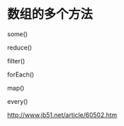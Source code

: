 # 数组的多个方法

some()

reduce()

filter()

forEach()

map()

every()

http://www.jb51.net/article/60502.htm